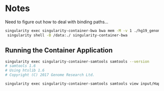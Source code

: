 # Notes

Need to figure out how to deal with binding paths...

```bash
singularity exec singularity-container-bwa bwa mem -M -v 1 ./hg19_genome.fa NGS580-demo-data/fastq/HapMap-B17-1267_S8_L001_R1_001.fastq.gz NGS580-demo-data/fastq/HapMap-B17-1267_S8_L001_R2_001.fastq.gz
 singularity shell -B /data:./ singularity-container-bwa
```


## Running the Container Application

```bash
singularity exec singularity-container-samtools samtools --version
# samtools 1.6
# Using htslib 1.6
# Copyright (C) 2017 Genome Research Ltd.

singularity exec singularity-container-samtools samtools view input/HapMap-B17-1267.bam
```
